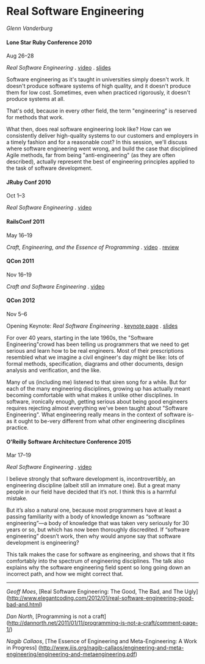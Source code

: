 # Real Software Engineering
*Glenn Vanderburg*



#### Lone Star Ruby Conference 2010
Aug 26–28

*Real Software Engineering*
. [video](http://www.youtube.com/watch?v=NP9AIUT9nos)
. [slides](http://cdn.oreillystatic.com/en/assets/1/event/40/Real%20Software%20Engineering%20Presentation.pdf)

Software engineering as it's taught in universities simply doesn't work. It
doesn't produce software systems of high quality, and it doesn't produce them
for low cost. Sometimes, even when practiced rigorously, it doesn't produce
systems at all.

That's odd, because in every other field, the term "engineering" is reserved
for methods that work.

What then, does real software engineering look like? How can we consistently
deliver high-quality systems to our customers and employers in a timely fashion
and for a reasonable cost? In this session, we'll discuss where software
engineering went wrong, and build the case that disciplined Agile methods, far
from being "anti-engineering" (as they are often described), actually represent
the best of engineering principles applied to the task of software development.



#### JRuby Conf 2010
Oct 1–3

*Real Software Engineering*
. [video](https://vimeo.com/16287115)



#### RailsConf 2011
May 16–19

*Craft, Engineering, and the Essence of Programming*
. [video](http://www.youtube.com/watch?v=LlTiMUzLMgM)
. [review](http://trevmex.com/post/5645499987/craft-engineering-and-the-essence-of-programming)


#### QCon 2011
Nov 16–19

*Craft and Software Engineering*
. [video](http://www.infoq.com/presentations/Craft-and-Software-Engineering)



#### QCon 2012
Nov 5–6

Opening Keynote: *Real Software Engineering*
. [keynote page](http://qconsf.com/sf2012/sf2012/speaker/Glenn%2bVanderburg.html)
. [slides](http://qconsf.com/sf2012/dl/qcon-sanfran-2012/slides/GlennVanderburg_OpeningKeynoteRealSoftwareEngineering.pdf)

For over 40 years, starting in the late 1960s, the "Software Engineering"crowd
has been telling us programmers that we need to get serious and learn how to be
real engineers. Most of their prescriptions resembled what we imagine a civil
engineer's day might be like: lots of formal methods, specification, diagrams
and other documents, design analysis and verification, and the like.

Many of us (including me) listened to that siren song for a while. But for each
of the many engineering disciplines, growing up has actually meant becoming
comfortable with what makes it unlike other disciplines. In software,
ironically enough, getting serious about being good engineers requires
rejecting almost everything we've been taught about "Software Engineering".
What engineering really means in the context of software is-as it ought to
be-very different from what other engineering disciplines practice.



#### O'Reilly Software Architecture Conference 2015
Mar 17–19

*Real Software Engineering*
. [video](http://www.youtube.com/watch?v=zDEpeWQHtFU)

I believe strongly that software development is, incontrovertibly, an
engineering discipline (albeit still an immature one). But a great many people
in our field have decided that it’s not. I think this is a harmful mistake.

But it’s also a natural one, because most programmers have at least a passing
familiarity with a body of knowledge known as “software engineering”—a body of
knowledge that was taken very seriously for 30 years or so, but which has now
been thoroughly discredited. If “software engineering” doesn’t work, then why
would anyone say that software development is engineering?

This talk makes the case for software as engineering, and shows that it fits
comfortably into the spectrum of engineering disciplines. The talk also
explains why the software engineering field spent so long going down an
incorrect path, and how we might correct that.



----------------------------

*Geoff Moes*,
[Real Software Engineering: The Good, The Bad, and The Ugly]
(http://www.elegantcoding.com/2012/01/real-software-engineering-good-bad-and.html)

*Dan North*,
[Programming is not a craft]
(http://dannorth.net/2011/01/11/programming-is-not-a-craft/comment-page-1/)

*Nagib Callaos*,
[The Essence of Engineering and Meta-Engineering: A Work in Progress]
(http://www.iiis.org/nagib-callaos/engineering-and-meta-engineering/engineering-and-metaengineering.pdf)
